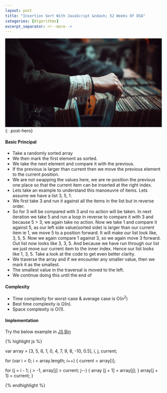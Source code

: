 ```yaml
---
layout: post
title: "Insertion Sort With JavaScript &ndash; 52 Weeks Of DSA"
categories: [Algorithms]
excerpt_separator: <!--more-->
---
```


![Insertion Sort](/public/sorting/insertion-sort-visual.jpg "A lady keeping a document in the drawer"){: .post-hero}
<!--more-->
#### Basic Principal
 * Take a randomly sorted array
 * We then mark the first element as sorted.
 * We take the next element and compare it with the previous.
 * If the previous is larger than current then we move the previous element to the current position.
 * We are not swapping the values here, we are re-position the previous one place so that the current item can be inserted at the right index.
 * Lets take an example to understand this manoeuvre of items. Lets assume we have a list 3, 5, 1. 
 * We first take 3 and run it against all the items in the list but in reverse order. 
 * So for 3 will be compared with 3 and no action will be taken. In next iteration we take 5 and run a loop in reverse to compare it with 3 and because 5 > 3, we again take no action. Now we take 1 and compare it against 5, as our left side value(sorted side) is larger than our current item ie 1, we move 5 to a position forward. It will make our list look like, 3, 5, 5. Now we again compare 1 against 3, so we again move 3 forward. Out list now looks like 3, 3, 5. And because we have run through our list we just move our current item to the inner index. Hence our list looks like 1, 3, 5. Take a look at the code to get even better clarity.
 * We traverse the array and if we encounter any smaller value, then we mark it as the smallest.
 * The smallest value in the traversal is moved to the left.
 * We continue doing this until the end of 

#### Complexity
* Time complexity for worst-case & average case is О(n<sup>2</sup>)
* Best time complexity is Ω(n).
* Space complexity is O(1).

#### Implementation
Try the below example in <a href="http://jsbin.com/gageqim/edit?js,console">JS Bin</a>

{% highlight js %}

var array = [3, 5, 6, 1, 0, 4, 7, 9, 8, -10, 0.5], i, j, current;

for (var i = 0; i < array.length; i++) {
  current = array[i];

  for (j = i - 1; j > -1, array[j] > current; j--) {
    array [j + 1] = array[j];
  }
  array[j + 1] = current;
}

{% endhighlight %}
